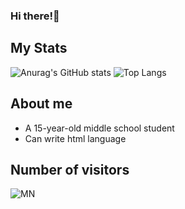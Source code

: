<html>
 <body>
  
 </body>
</html>

### Hi there!👋
## My Stats
![Anurag's GitHub stats](https://github-readme-stats.vercel.app/api?username=yushunqwq&show_icons=true)
![Top Langs](https://github-readme-stats.vercel.app/api/top-langs/?username=yushunqwq)
## About me
- A 15-year-old middle school student
- Can write html language

## Number of visitors
![MN](https://count.getloli.com/get/@yushunqwq?theme=moebooru)
